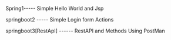 Spring1----- Simple Hello World and Jsp

springboot2 ----- Simple Login form Actions

springboot3[RestApI] ------ RestAPI and Methods Using PostMan
